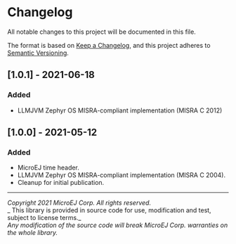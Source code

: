 # Changelog
All notable changes to this project will be documented in this file.

The format is based on [Keep a Changelog](https://keepachangelog.com/en/1.0.0/),
and this project adheres to [Semantic Versioning](https://semver.org/spec/v2.0.0.html).

## [1.0.1] - 2021-06-18

### Added

  - LLMJVM Zephyr OS MISRA-compliant implementation (MISRA C 2012)
  
## [1.0.0] - 2021-05-12

### Added

  - MicroEJ time header.
  - LLMJVM Zephyr OS MISRA-compliant implementation (MISRA C 2004).
  - Cleanup for initial publication.

---
_Copyright 2021 MicroEJ Corp. All rights reserved._  
_ This library is provided in source code for use, modification and test, subject to license terms._  
_Any modification of the source code will break MicroEJ Corp. warranties on the whole library._  
